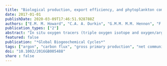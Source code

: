 ```yaml
---
title: "Biological production, export efficiency, and phytoplankton communities across 8000 km of the South Atlantic"
date: 2017-01-01
publishDate: 2020-03-09T17:46:51.928788Z
authors: ["E.M. M. Howard", "C.A. A. Durkin", "G.M.M. M.M. Hennon", "F. Ribalet", "R.H.R. H.R. Stanley"]
publication_types: ["2"]
abstract: "In situ oxygen tracers (triple oxygen isotope and oxygen/argon ratios) were used to evaluate meridional trends in surface biological production and export efficiency across ̃8000 km of the tropical and subtropical South Atlantic in March–May 2013. We used observations of picophytoplankton, nanophytoplankton, and microphytoplankton to evaluate community structure and diversity and assessed the relationships of these characteristics with production, export efficiency, and particulate organic carbon (POC) fluxes. Rates of productivity were relatively uniform along most of the transect with net community production (NCP) between 0 and 10 mmol O2 m−2 d−1, gross primary production (GPP) between 40 and 100 mmol O2 m−2 d−1, and NCP/GPP, a measure of export efficiency, ranging from 0.1 to 0.2 (0.05–0.1 in carbon units). However, notable exceptions to this basin-scale homogeneity included two locations with highly enhanced NCP and export efficiency compared to surrounding regions. Export of POC and particulate nitrogen, derived from sediment traps, correlated with GPP across the transect, over which the surface community was dominated numerically by picophytoplankton. NCP, however, did not correlate with POC flux; the mean difference between NCP and POC flux was similar to published estimates of dissolved organic carbon export from the surface ocean. The interrelated rates of production presented in this work contribute to the understanding, building on the framework of better-studied ocean basins, of how carbon is biologically transported between the atmosphere and the deep ocean."
featured: false
publication: "*Global Biogeochemical Cycles*"
tags: ["argon", "carbon flux", "gross primary production", "net community production", "oxygen", "triple oxygen isotopes"]
doi: "10.1002/2016GB005488"
share : false
---
```


